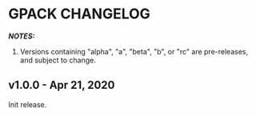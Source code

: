 # GPACK CHANGELOG

_**NOTES:**_
 1. Versions containing "alpha", "a", "beta", "b", or "rc" are pre-releases, and
subject to change.

## v1.0.0 - Apr 21, 2020

Init release.

<br>

